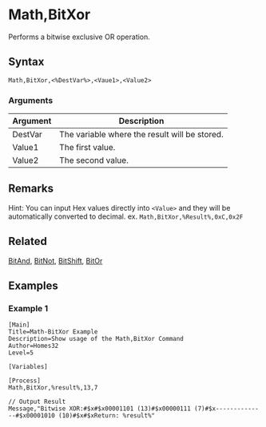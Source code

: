 # Math,BitXor

Performs a bitwise exclusive OR operation.

## Syntax

```pebakery
Math,BitXor,<%DestVar%>,<Vaue1>,<Value2>
```

### Arguments

| Argument | Description |
| --- | --- |
| DestVar | The variable where the result will be stored. |
| Value1 | The first value. |
| Value2 | The second value. |

## Remarks

Hint: You can input Hex values directly into `<Value>` and they will be automatically converted to decimal. ex. `Math,BitXor,%Result%,0xC,0x2F`

## Related

[BitAnd](./BoolAnd.md), [BitNot](./BitNot.md), [BitShift](./BitShift.md), [BitOr](./BitOr.md)

## Examples

### Example 1

```pebakery
[Main]
Title=Math-BitXor Example
Description=Show usage of the Math,BitXor Command
Author=Homes32
Level=5

[Variables]

[Process]
Math,BitXor,%result%,13,7

// Output Result
Message,"Bitwise XOR:#$x#$x00001101 (13)#$x00000111 (7)#$x--------------#$x00001010 (10)#$x#$xReturn: %result%"
```